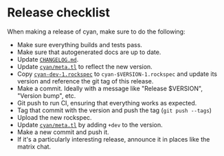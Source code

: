 # Release checklist

When making a release of cyan, make sure to do the following:

 - Make sure everything builds and tests pass.
 - Make sure that autogenerated docs are up to date.
 - Update [`CHANGELOG.md`](/CHANGELOG.md).
 - Update [`cyan/meta.tl`](/src/cyan/meta.tl) to reflect the new version.
 - Copy [`cyan-dev-1.rockspec`](/cyan-dev-1.rockspec) to `cyan-$VERSION-1.rockspec` and update its version and reference the git tag of this release.
 - Make a commit. Ideally with a message like "Release $VERSION", "Version bump", etc.
 - Git push to run CI, ensuring that everything works as expected.
 - Tag that commit with the version and push the tag (`git push --tags`)
 - Upload the new rockspec.
 - Update [`cyan/meta.tl`](/src/cyan/meta.tl) by adding `+dev` to the version.
 - Make a new commit and push it.
 - If it's a particularly interesting release, announce it in places like the matrix chat.
